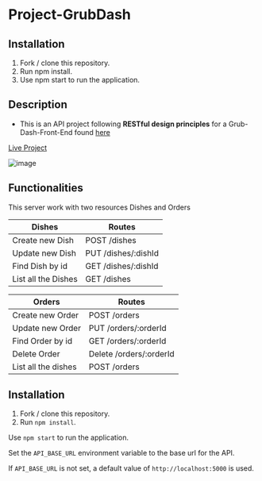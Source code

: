 # Project-GrubDash

## Installation 

1.  Fork / clone this repository.
2.  Run npm install.
3.  Use npm start to run the application.

## Description

* This is an API project following __RESTful design principles__ for a Grub-Dash-Front-End found [here](https://github.com/ramamdeeCode/grub-dash-front-end.git)

[Live Project](https://grub-dash-frontend.onrender.com)

![image](https://user-images.githubusercontent.com/86864383/183989221-3499e80c-8ada-447d-93a9-c99f148b48dd.png)





## Functionalities
This server work with two resources Dishes and Orders





Dishes | Routes | 
--- | --- | 
Create new Dish | POST /dishes | 
Update new Dish | PUT /dishes/:dishId |
Find Dish by id | GET /dishes/:dishId
List all the Dishes | GET /dishes



Orders | Routes | 
--- | --- | 
Create new Order | POST /orders | 
Update new Order | PUT /orders/:orderId |
Find Order by id | GET /orders/:orderId
Delete Order | Delete /orders/:orderId
List all the dishes | POST /orders




## Installation

1. Fork / clone this repository.
1. Run `npm install`.

Use `npm start` to run the application.

Set the `API_BASE_URL` environment variable to the base url for the API.

If `API_BASE_URL` is not set, a default value of `http://localhost:5000` is used.




